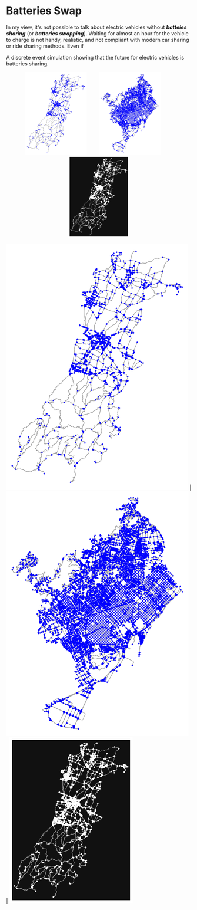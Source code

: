# Batteries Swap

In my view, it's not possible to talk about electric vehicles without ***batteies sharing*** (or ***batteries swapping***). Waiting for almost an hour for the vehicle to charge is not handy, realistic, and not compliant with modern car sharing or ride sharing methods.
Even if  

A discrete event simulation showing that the future for electric vehicles is batteries sharing.


<p align="center">
  <img alt="Light" src="/images/graph1.png" width="33%">
&nbsp; &nbsp; &nbsp; &nbsp;
  <img alt="Dark" src="/images/graph2.png" width="33%">
&nbsp; &nbsp; &nbsp; &nbsp;
  <img alt="Dark" src="/images/graph3.png" width="33%">
</p>

![graph1](/images/graph1.png) | ![graph2](/images/graph2.png) | ![graph3](/images/graph3.png)
